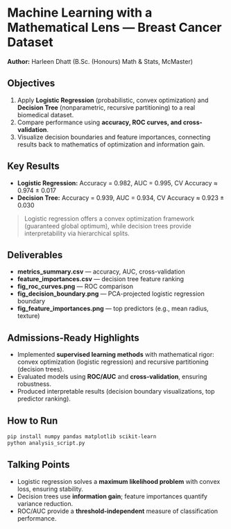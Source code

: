 
# Machine Learning with a Mathematical Lens — Breast Cancer Dataset

**Author:** Harleen Dhatt (B.Sc. (Honours) Math & Stats, McMaster)  

## Objectives
1. Apply **Logistic Regression** (probabilistic, convex optimization) and **Decision Tree** (nonparametric, recursive partitioning) to a real biomedical dataset.
2. Compare performance using **accuracy, ROC curves, and cross-validation**.
3. Visualize decision boundaries and feature importances, connecting results back to mathematics of optimization and information gain.

## Key Results
- **Logistic Regression:** Accuracy = 0.982, AUC = 0.995, CV Accuracy ≈ 0.974 ± 0.017
- **Decision Tree:** Accuracy = 0.939, AUC = 0.934, CV Accuracy ≈ 0.923 ± 0.030

> Logistic regression offers a convex optimization framework (guaranteed global optimum), while decision trees provide interpretability via hierarchical splits.

## Deliverables
- **metrics_summary.csv** — accuracy, AUC, cross-validation
- **feature_importances.csv** — decision tree feature ranking
- **fig_roc_curves.png** — ROC comparison
- **fig_decision_boundary.png** — PCA-projected logistic regression boundary
- **fig_feature_importances.png** — top predictors (e.g., mean radius, texture)

## Admissions-Ready Highlights
- Implemented **supervised learning methods** with mathematical rigor: convex optimization (logistic regression) and recursive partitioning (decision trees).
- Evaluated models using **ROC/AUC** and **cross-validation**, ensuring robustness.
- Produced interpretable results (decision boundary visualizations, top predictor ranking).

## How to Run
```bash
pip install numpy pandas matplotlib scikit-learn
python analysis_script.py
```

## Talking Points
- Logistic regression solves a **maximum likelihood problem** with convex loss, ensuring stability.
- Decision trees use **information gain**; feature importances quantify variance reduction.
- ROC/AUC provide a **threshold-independent** measure of classification performance.
